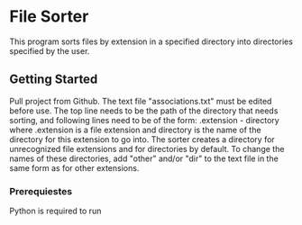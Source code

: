 # File Sorter

This program sorts files by extension in a specified directory into 
directories specified by the user.

## Getting Started

Pull project from Github. The text file "associations.txt" must be
edited before use. The top line needs to be the path of the directory
that needs sorting, and following lines need to be of the form:
    .extension - directory
where .extension is a file extension and directory is the name of 
the directory for this extension to go into. The sorter creates a 
directory for unrecognized file extensions and for directories by 
default. To change the names of these directories, add "other" 
and/or "dir" to the text file in the same form as for other 
extensions.

### Prerequiestes

Python is required to run